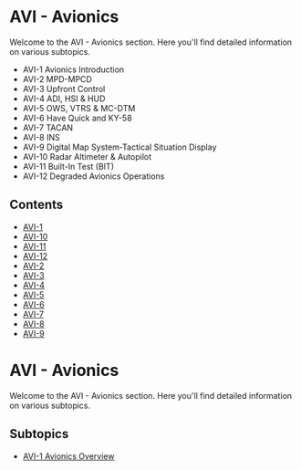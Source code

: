# AVI - Avionics

Welcome to the AVI - Avionics section. Here you'll find detailed information on various subtopics.
- AVI-1 Avionics Introduction
- AVI-2 MPD-MPCD
- AVI-3 Upfront Control
- AVI-4 ADI, HSI & HUD
- AVI-5 OWS, VTRS & MC-DTM
- AVI-6 Have Quick and KY-58
- AVI-7 TACAN
- AVI-8 INS
- AVI-9 Digital Map System-Tactical Situation Display
- AVI-10 Radar Altimeter & Autopilot
- AVI-11 Built-In Test (BIT)
- AVI-12 Degraded Avionics Operations

## Contents

- [AVI-1
](avi-1.md)
- [AVI-10
](avi-10.md)
- [AVI-11
](avi-11.md)
- [AVI-12
](avi-12.md)
- [AVI-2
](avi-2.md)
- [AVI-3
](avi-3.md)
- [AVI-4
](avi-4.md)
- [AVI-5
](avi-5.md)
- [AVI-6
](avi-6.md)
- [AVI-7
](avi-7.md)
- [AVI-8
](avi-8.md)
- [AVI-9
](avi-9.md)

# AVI - Avionics

Welcome to the AVI - Avionics section. Here you'll find detailed information on various subtopics.

## Subtopics

- [AVI-1 Avionics Overview](avi-1.md)
